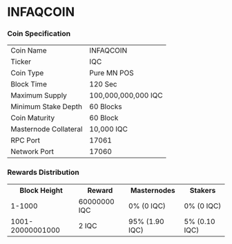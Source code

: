 INFAQCOIN
=========================

### Coin Specification


<table>
<tr><td>Coin Name</td><td>INFAQCOIN</td></tr>
<tr><td>Ticker</td><td>IQC</td></tr>
<tr><td>Coin Type</td><td>Pure MN POS</td></tr>
<tr><td>Block Time</td><td>120 Sec</td></tr>
<tr><td>Maximum Supply</td><td>100,000,000,000 IQC</td></tr>
<tr><td>Minimum Stake Depth</td><td>60 Blocks</td></tr>
<tr><td>Coin Maturity</td><td>60 Block</td></tr>
<tr><td>Masternode Collateral</td><td>10,000 IQC</td></tr>
<tr><td>RPC Port</td><td>17061</td></tr>
<tr><td>Network Port</td><td>17060</td></tr>
</table>



### Rewards Distribution

<table>
<th>Block Height</th><th>Reward</th><th>Masternodes</th><th>Stakers</th>
<tr><td>1-1000</td><td>60000000 IQC</td><td>0% (0 IQC)</td><td>0% (0 IQC)</td></tr>
<tr><td>1001-20000001000</td><td>2 IQC</td><td>95% (1.90 IQC)</td><td>5% (0.10 IQC)</td></tr>
</table>